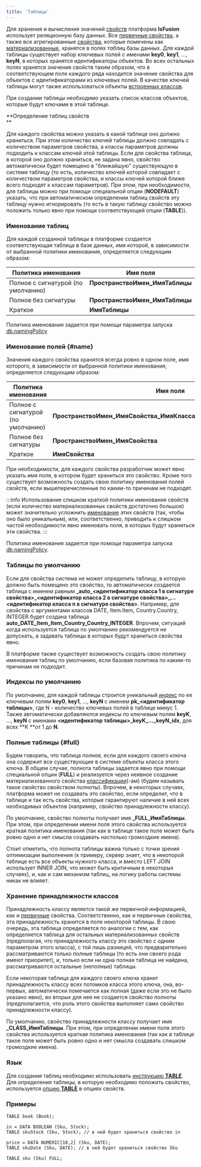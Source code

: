 ```yaml
---
title: 'Таблицы'
---
```


Для хранения и вычисления значений [свойств](Properties.md) платформа **lsFusion** использует реляционную базу данных. Все [первичные свойства](Data_properties_DATA_.md), а также все агрегированные [свойства](Properties.md), которые помечены как [материализованные](Materializations.md), хранятся в полях *таблиц* базы данных. Для каждой таблицы существует набор ключевых полей с именами **key0**, **key1**, ..., **keyN**, в которых хранятся идентификаторы объектов. Во всех остальных полях хранятся значения свойств таким образом, что в соответствующем поле каждого ряда  находится значение свойства для объектов с идентификаторами из ключевых полей. В качестве ключей таблицы могут также использоваться объекты [встроенных классов](Built-in_classes.md).

При создании таблицы необходимо указать список классов объектов, которые будут ключами в этой таблице.

**Определение таблиц свойств  
**

Для каждого свойства можно указать в какой таблице оно должно храниться. При этом количество ключей таблицы должно совпадать с количеством параметров свойства, а классы параметров должны подходить к классам ключей этой таблицы. Если для свойства таблица, в которой оно должно храниться, не задана явно, свойство автоматически будет помещено в "ближайшую" существующую в системе таблицу (то есть, количество ключей которой совпадает с количеством параметров свойства, и классы ключей которой ближе всего подходят к классам параметров). При этом, при необходимости, для таблицы можно при помощи специальной опции (**NODEFAULT**) указать, что при автоматическом определении таблиц свойств эту таблицу нужно игнорировать (то есть в такую таблицу свойство можно положить только явно при помощи соответствующей опции (**TABLE**)).

### Именование таблиц

Для каждой созданной таблицы в платформе создается соответствующая таблица в базе данных, имя которой, в зависимости от выбранной политики именования, определяется следующим образом:

|Политика именования|Имя поля|
|---|---|
|Полное с сигнатурой (по умолчанию)|<strong><strong>ПространствоИмен_ИмяТаблицы</strong><br /><br/></strong>|
|Полное без сигнатуры|<strong>ПространствоИмен_ИмяТаблицы</strong>|
|Краткое|<strong>ИмяТаблицы</strong>|

Политика именования задается при помощи параметра запуска [db.namingPolicy](Launch_parameters.md#namingpolicy-broken)

### Именование полей {#name}

Значения каждого свойства хранятся всегда ровно в одном поле, имя которого, в зависимости от выбранной политики именования, определяется следующим образом:

|Политика именования|Имя поля|
|---|---|
|Полное с сигнатурой (по умолчанию)|<strong>ПространствоИмен_ИмяСвойства_ИмяКласса1_ИмяКласса2_..,ИмяКлассаN</strong>|
|Полное без сигнатуры|<strong>ПространствоИмен_ИмяСвойства</strong>|
|Краткое|<strong>ИмяСвойства</strong>|

При необходимости, для каждого свойства разработчик может явно указать имя поля, в котором будет храниться это свойство. Кроме того существует возможность создать свою политику именования полей свойств, если вышеперечисленные по каким-то причинам не подходят.


:::info
Использование слишком краткой политики именования свойств (если количество материализованных свойств достаточно большое) может значительно усложнить [именование](Naming.md) этих свойств (так, чтобы оно было уникальным), или, соответственно, приводить к слишком частой необходимости явно именовать поля, в которых будут храниться эти свойства.
:::

Политика именования задается при помощи параметра запуска [db.namingPolicy](Launch_parameters.md#namingpolicy-broken).

### Таблицы по умолчанию

Если для свойства система не может определить таблицу, в которую должно быть помещено это свойство, то автоматически создается таблица с именем равным **\_auto\_<идентификатор класса 1 в сигнатуре свойства\>\_<идентификатор класса 2 в сигнатуре свойства\>\_...<идентификатор класса n в сигнатуре свойства\>**. Например, для свойства с аргументами классов DATE, Item.Item, Country.Country, INTEGER будет создана таблица **auto\_DATE\_Item\_Item\_Country\_Country\_INTEGER**. Впрочем, ситуаций когда используется таблица по умолчанию рекомендуется не допускать, а задавать таблицы в которых будут храниться свойства явно.

В платформе также существует возможность создать свою политику именования таблиц по умолчанию, если базовая политика по каким-то причинам не подходит.

### Индексы по умолчанию

По умолчанию, для каждой таблицы строится уникальный [индекс](Indexes.md) по ее ключевым полям **key0**, **key1**, ..., **keyN** с именем **pk\_<идентификатор таблицы\>**, где N - количество ключевых полей в таблице минус 1. Также автоматически добавляются индексы по ключевым полям **keyK**, ..., **keyN** с именами **<идентификатор таблицы\>\_keyK\_...\_keyN\_idx**, для всех **K **от 1 до **N**.

### Полные таблицы {#full}

Будем говорить, что таблица *полная,* если для каждого своего ключа она содержит все существующие в системе объекты класса этого ключа. В общем случае, полнота таблицы задается явно при помощи специальной опции (**FULL**) и реализуется через неявное создание материализованного свойства [классификации](Classification_IS_AS_.md)(-ам) (будем называть такое свойство свойством *полноты*). Впрочем, в некоторых случаях, платформа может не создавать это свойство, если определит, что в таблице и так есть свойства, которые гарантируют наличие в ней всех необходимых объектов (например, свойство принадлежности классу).

По умолчанию, свойство полноты получает имя **\_FULL\_ИмяТаблицы**. При этом, при определении имени поля этого свойства используется краткая политика именования (так как в таблице такое поле может быть ровно одно и нет смысла создавать настолько громоздкие имена).

Стоит отметить, что полнота таблицы важна только с точки зрения оптимизации выполнения (к примеру, сервер знает, что в некоторой таблице есть все объекты нужного класса, и вместо LEFT JOIN использует INNER JOIN, что может быть критичным в некоторых случаях), и, как и сам механизм таблиц, на логику работы системы никак не влияет.

### Хранение принадлежности классов

Принадлежность классу является такой же первичной информацией, как и [первичные](Data_properties_DATA_.md) свойства. Соответственно, как и первичные свойства, эта принадлежность хранится в поле некоторой таблицы. В свою очередь, эта таблица определяется по аналогии с тем, как определяется таблица для остальных материализованных свойств (предполагая, что принадлежность классу это свойство с одним параметром этого класса), с той лишь разницей, что предварительно рассматриваются только полные таблицы (то есть они своего рода имеют приоритет), и, только если ни одна полная таблица не найдена, рассматриваются остальные (неполные) таблицы.

Если некоторая таблица для каждого своего ключа хранит принадлежность классу всех потомков класса этого ключа, она, во-первых, автоматически помечается как полная (даже если это не было указано явно), во вторых для нее не создается свойство полноты (предполагается, что роль этого свойства выполняет само свойство принадлежности классу).

По умолчанию, свойство принадлежности классу получает имя **\_CLASS\_ИмяТаблицы**. При этом, при определении имени поля этого свойства используется краткая политика именования (так как в таблице такое поле может быть ровно одно и нет смысла создавать слишком громоздкие имена).

### Язык

Для создания таблиц необходимо использовать [инструкцию **TABLE**](TABLE_instruction.md). Для определения таблицы, в которую необходимо положить свойство, используется [опцию **TABLE**](Property_options.md) в опциях свойств.

### Примеры

```lsf
TABLE book (Book);

in = DATA BOOLEAN (Sku, Stock);
TABLE skuStock (Sku, Stock); // в ней будет храниться свойство in

price = DATA NUMERIC[10,2] (Sku, DATE);
TABLE skuDate (Sku, DATE); // в ней будет храниться свойство Sku

TABLE sku (Sku) FULL;
```
